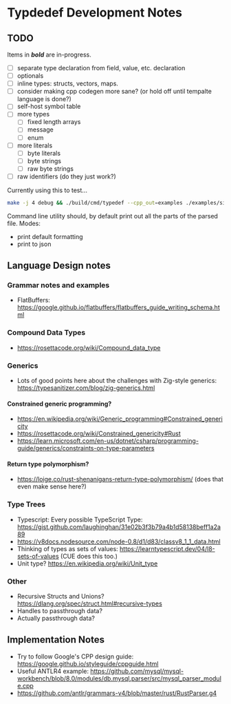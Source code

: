 # Typdedef Development Notes

## TODO

Items in ***bold*** are in-progress.

- [ ] separate type declaration from field, value, etc. declaration
- [ ] optionals
- [ ] inline types: structs, vectors, maps.
- [ ] consider making cpp codegen more sane? (or hold off until tempalte language is done?)
- [ ] self-host symbol table
- [ ] more types
  - [ ] fixed length arrays
  - [ ] message
  - [ ] enum
- [ ] more literals
  - [ ] byte literals
  - [ ] byte strings
  - [ ] raw byte strings
- [ ] raw identifiers (do they just work?)

Currently using this to test...

```sh
make -j 4 debug && ./build/cmd/typedef --cpp_out=examples ./examples/simple_values.td && g++ -O0 -g examples/examples/*.cpp -o out && ./out
```

Command line utility should, by default print out all the parts of the parsed file.
Modes:

- print default formatting
- print to json

## Language Design notes

### Grammar notes and examples

- FlatBuffers: https://google.github.io/flatbuffers/flatbuffers_guide_writing_schema.html

### Compound Data Types

- https://rosettacode.org/wiki/Compound_data_type

### Generics

- Lots of good points here about the challenges with Zig-style generics: https://typesanitizer.com/blog/zig-generics.html

#### Constrained generic programming?

- https://en.wikipedia.org/wiki/Generic_programming#Constrained_genericity
- https://rosettacode.org/wiki/Constrained_genericity#Rust
- https://learn.microsoft.com/en-us/dotnet/csharp/programming-guide/generics/constraints-on-type-parameters

#### Return type polymorphism?

- https://loige.co/rust-shenanigans-return-type-polymorphism/
(does that even make sense here?)

### Type Trees

- Typescript: Every possible TypeScript Type: https://gist.github.com/laughinghan/31e02b3f3b79a4b1d58138beff1a2a89
- https://v8docs.nodesource.com/node-0.8/d1/d83/classv8_1_1_data.html
- Thinking of types as sets of values: https://learntypescript.dev/04/l8-sets-of-values
(CUE does this too.)
- Unit type? https://en.wikipedia.org/wiki/Unit_type

### Other

- Recursive Structs and Unions? https://dlang.org/spec/struct.html#recursive-types
- Handles to passthrough data?
- Actually passthrough data?

## Implementation Notes

- Try to follow Google's CPP design guide: https://google.github.io/styleguide/cppguide.html
- Useful ANTLR4 example: https://github.com/mysql/mysql-workbench/blob/8.0/modules/db.mysql.parser/src/mysql_parser_module.cpp
- https://github.com/antlr/grammars-v4/blob/master/rust/RustParser.g4
